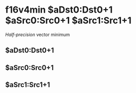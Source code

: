 # f16v4min $aDst0:Dst0+1 $aSrc0:Src0+1 $aSrc1:Src1+1

*Half-precision* vector minimum


## $aDst0:Dst0+1

## $aSrc0:Src0+1

## $aSrc1:Src1+1

